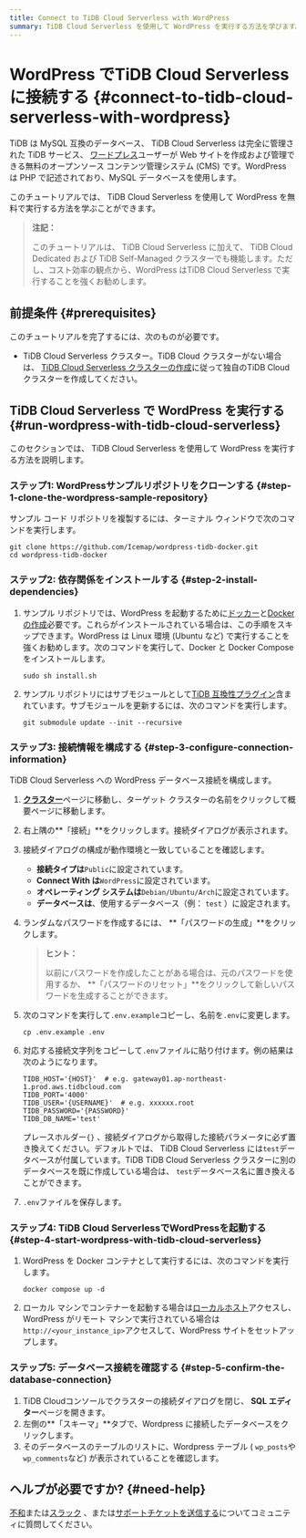 ```yaml
---
title: Connect to TiDB Cloud Serverless with WordPress
summary: TiDB Cloud Serverless を使用して WordPress を実行する方法を学びます。このチュートリアルでは、数分で WordPress + TiDB Cloud Serverless を実行するための手順を説明します。
---
```


# WordPress でTiDB Cloud Serverless に接続する {#connect-to-tidb-cloud-serverless-with-wordpress}

TiDB は MySQL 互換のデータベース、 TiDB Cloud Serverless は完全に管理された TiDB サービス、 [ワードプレス](https://github.com/WordPress)ユーザーが Web サイトを作成および管理できる無料のオープンソース コンテンツ管理システム (CMS) です。WordPress は PHP で記述されており、MySQL データベースを使用します。

このチュートリアルでは、 TiDB Cloud Serverless を使用して WordPress を無料で実行する方法を学ぶことができます。

> **注記：**
>
> このチュートリアルは、 TiDB Cloud Serverless に加えて、 TiDB Cloud Dedicated および TiDB Self-Managed クラスターでも機能します。ただし、コスト効率の観点から、WordPress はTiDB Cloud Serverless で実行することを強くお勧めします。

## 前提条件 {#prerequisites}

このチュートリアルを完了するには、次のものが必要です。

-   TiDB Cloud Serverless クラスター。TiDB Cloud クラスターがない場合は、 [TiDB Cloud Serverless クラスターの作成](/develop/dev-guide-build-cluster-in-cloud.md)に従って独自のTiDB Cloudクラスターを作成してください。

## TiDB Cloud Serverless で WordPress を実行する {#run-wordpress-with-tidb-cloud-serverless}

このセクションでは、 TiDB Cloud Serverless を使用して WordPress を実行する方法を説明します。

### ステップ1: WordPressサンプルリポジトリをクローンする {#step-1-clone-the-wordpress-sample-repository}

サンプル コード リポジトリを複製するには、ターミナル ウィンドウで次のコマンドを実行します。

```shell
git clone https://github.com/Icemap/wordpress-tidb-docker.git
cd wordpress-tidb-docker
```

### ステップ2: 依存関係をインストールする {#step-2-install-dependencies}

1.  サンプル リポジトリでは、WordPress を起動するために[ドッカー](https://www.docker.com/)と[Docker の作成](https://docs.docker.com/compose/)必要です。これらがインストールされている場合は、この手順をスキップできます。WordPress は Linux 環境 (Ubuntu など) で実行することを強くお勧めします。次のコマンドを実行して、Docker と Docker Compose をインストールします。

    ```shell
    sudo sh install.sh
    ```

2.  サンプル リポジトリにはサブモジュールとして[TiDB 互換性プラグイン](https://github.com/pingcap/wordpress-tidb-plugin)含まれています。サブモジュールを更新するには、次のコマンドを実行します。

    ```shell
    git submodule update --init --recursive
    ```

### ステップ3: 接続情報を構成する {#step-3-configure-connection-information}

TiDB Cloud Serverless への WordPress データベース接続を構成します。

1.  [**クラスター**](https://tidbcloud.com/console/clusters)ページに移動し、ターゲット クラスターの名前をクリックして概要ページに移動します。

2.  右上隅の**「接続」**をクリックします。接続ダイアログが表示されます。

3.  接続ダイアログの構成が動作環境と一致していることを確認します。

    -   **接続タイプは**`Public`に設定されています。
    -   **Connect With は**`WordPress`に設定されています。
    -   **オペレーティング システムは**`Debian/Ubuntu/Arch`に設定されています。
    -   **データベースは**、使用するデータベース（例： `test` ）に設定されます。

4.  ランダムなパスワードを作成するには、 **「パスワードの生成」**をクリックします。

    > **ヒント：**
    >
    > 以前にパスワードを作成したことがある場合は、元のパスワードを使用するか、 **「パスワードのリセット」**をクリックして新しいパスワードを生成することができます。

5.  次のコマンドを実行して`.env.example`コピーし、名前を`.env`に変更します。

    ```shell
    cp .env.example .env
    ```

6.  対応する接続文字列をコピーして`.env`ファイルに貼り付けます。例の結果は次のようになります。

    ```dotenv
    TIDB_HOST='{HOST}'  # e.g. gateway01.ap-northeast-1.prod.aws.tidbcloud.com
    TIDB_PORT='4000'
    TIDB_USER='{USERNAME}'  # e.g. xxxxxx.root
    TIDB_PASSWORD='{PASSWORD}'
    TIDB_DB_NAME='test'
    ```

    プレースホルダー`{}` 、接続ダイアログから取得した接続パラメータに必ず置き換えてください。デフォルトでは、 TiDB Cloud Serverless には`test`データベースが付属しています。TiDB TiDB Cloud Serverless クラスターに別のデータベースを既に作成している場合は、 `test`データベース名に置き換えることができます。

7.  `.env`ファイルを保存します。

### ステップ4: TiDB Cloud ServerlessでWordPressを起動する {#step-4-start-wordpress-with-tidb-cloud-serverless}

1.  WordPress を Docker コンテナとして実行するには、次のコマンドを実行します。

    ```shell
    docker compose up -d
    ```

2.  ローカル マシンでコンテナーを起動する場合は[ローカルホスト](http://localhost/)アクセスし、WordPress がリモート マシンで実行されている場合は`http://<your_instance_ip>`アクセスして、WordPress サイトをセットアップします。

### ステップ5: データベース接続を確認する {#step-5-confirm-the-database-connection}

1.  TiDB Cloudコンソールでクラスターの接続ダイアログを閉じ、 **SQL エディター**ページを開きます。
2.  左側の**「スキーマ」**タブで、Wordpress に接続したデータベースをクリックします。
3.  そのデータベースのテーブルのリストに、Wordpress テーブル ( `wp_posts`や`wp_comments`など) が表示されていることを確認します。

## ヘルプが必要ですか? {#need-help}

[不和](https://discord.gg/DQZ2dy3cuc?utm_source=doc)または[スラック](https://slack.tidb.io/invite?team=tidb-community&#x26;channel=everyone&#x26;ref=pingcap-docs) 、または[サポートチケットを送信する](https://tidb.support.pingcap.com/)についてコミュニティに質問してください。
